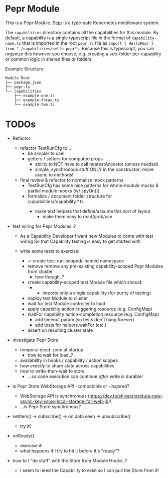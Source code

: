 # Pepr Module

This is a Pepr Module. [Pepr](https://github.com/defenseunicorns/pepr) is a type-safe Kubernetes middleware system.

The `capabilities` directory contains all the capabilities for this module. By default,
a capability is a single typescript file in the format of `capability-name.ts` that is
imported in the root `pepr.ts` file as `import { HelloPepr } from "./capabilities/hello-pepr";`.
Because this is typescript, you can organize this however you choose, e.g. creating a sub-folder
per-capability or common logic in shared files or folders.

Example Structure:

```
Module Root
├── package.json
├── pepr.ts
└── capabilities
    ├── example-one.ts
    ├── example-three.ts
    └── example-two.ts
```

# TODOs

- Refactor
  - refactor TestRunCfg to...
    - be simpler to use!
    - getters / setters for computed props
      - ability to NOT have to call nearestAncestor (unless needed)
      - simple, synchronous stuff ONLY in the constructor; move async to methods!
  - final review & refactor to normalize mock patterns
    - TestRunCfg has some nice patterns for whole-module mocks & partial module mocks (w/ spyOn())
    - formalize / document folder structure for <root>/capabilities/<named-set>/capability.*.ts
      - make test helpers that define/assume this sort of layout
        - make them easy to read/grok/use

- test wiring for Pepr Modules..?
  - As a Capability Developer
    I want new Modules to come with test wiring
    So that Capability testing is easy to get started with

  - write some tests to exercise:
    - ✓ create test-run-scoped/-named namespace
    - remove remove any pre-existing capability-scoped Pepr Modules from cluster
      - how though..?
    - create capability-scoped test Module file which should:
      - * imports only a single capability (for purity of testing)
    - deploy test Module to cluster
    - wait for test Module controller to load
    - apply capability action-triggering resource (e.g. ConfigMap)
    - waitFor capability action-completion resource (e.g. ConfigMap)
      - add timeout param (so tests don't hang forever)
      - add tests for helpers.waitFor (etc.)
    - assert on resulting cluster state

- investigate Pepr Store
  - temporal dead-zone at startup
    - how to wait for load..?
  - availablilty in hooks / capability / action scopes
  - how _exactly_ to share state across capabilities
  - how to write-then-wait to store
    - ...so code execution can continue _after_ write is durable!

- is Pepr Store WebStorage API -compabible or _-inspired_?
  - WebStorage API is synchronous (https://dev.to/shivarajnaidu/a-new-async-key-value-local-storage-for-web-jb)\
  - ...is Pepr Store synchronous?

- setItem() -> subscribe() -> on data seen -> unsubscribe()
  - try it!

- onReady()
  - exercise it!
  - what happens if I try to hit it before it's "ready"?

- how to I "do stuff" with the Store from Module Hooks..?
  - I seem to need the Capability to exist so I can pull the Store from it!
